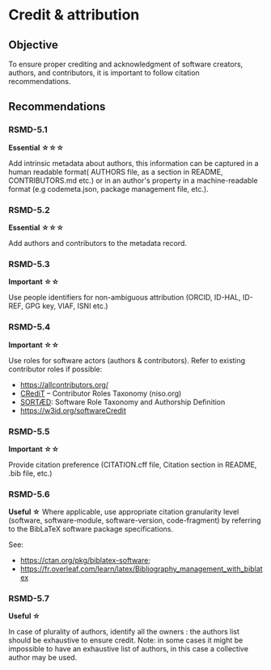 # Credit & attribution

## Objective
To ensure proper crediting and acknowledgment of software creators, authors, and contributors, it is important to follow citation recommendations.

## Recommendations
### RSMD-5.1
**Essential ☆☆☆**

Add intrinsic metadata about authors, this information can be  captured in a human readable format( AUTHORS file, as a section in README, CONTRIBUTORS.md etc.) or in an author's property in a machine-readable format (e.g codemeta.json, package management file, etc.).

### RSMD-5.2
**Essential ☆☆☆**

Add authors and contributors to the metadata record.

### RSMD-5.3
**Important ☆☆**

Use people identifiers for non-ambiguous attribution (ORCID, ID-HAL, ID-REF, GPG key, VIAF, ISNI etc.)

### RSMD-5.4
**Important ☆☆**

Use roles for software actors (authors & contributors). Refer to existing contributor roles if possible:
* https://allcontributors.org/
* [CRediT](https://credit.niso.org/) – Contributor Roles Taxonomy (niso.org)
* [SORTÆD](https://sdruskat.net/software-authorship/): Software Role Taxonomy and Authorship Definition 
* https://w3id.org/softwareCredit


### RSMD-5.5
**Important ☆☆**

Provide citation preference (CITATION.cff file, Citation section in README, .bib file, etc.)

### RSMD-5.6
**Useful ☆**
Where applicable, use appropriate citation granularity level (software, software-module, software-version, code-fragment) by referring to the BibLaTeX software package specifications.

See:
* https://ctan.org/pkg/biblatex-software; 
* https://fr.overleaf.com/learn/latex/Bibliography_management_with_biblatex 


### RSMD-5.7
**Useful ☆**

In case of plurality of authors, identify all the owners : the authors list should be exhaustive to ensure credit.
Note: in some cases it might be impossible to have an exhaustive list of authors, in this case a collective author may be used.


